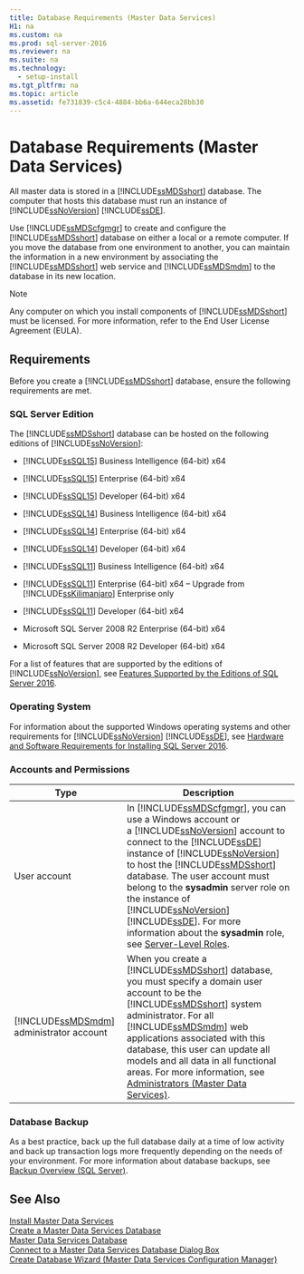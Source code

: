 ```yaml
---
title: Database Requirements (Master Data Services)
H1: na
ms.custom: na
ms.prod: sql-server-2016
ms.reviewer: na
ms.suite: na
ms.technology: 
  - setup-install
ms.tgt_pltfrm: na
ms.topic: article
ms.assetid: fe731839-c5c4-4884-bb6a-644eca28bb30
---
```

# Database Requirements (Master Data Services)
  All master data is stored in a [!INCLUDE[ssMDSshort](../../Token/Other/ssMDSshort_md.md)] database. The computer that hosts this database must run an instance of [!INCLUDE[ssNoVersion](../../Token/Other/ssNoVersion_md.md)] [!INCLUDE[ssDE](../../Token/Other/ssDE_md.md)].  
  
 Use [!INCLUDE[ssMDScfgmgr](../../Token/Other/ssMDScfgmgr_md.md)] to create and configure the [!INCLUDE[ssMDSshort](../../Token/Other/ssMDSshort_md.md)] database on either a local or a remote computer. If you move the database from one environment to another, you can maintain the information in a new environment by associating the [!INCLUDE[ssMDSshort](../../Token/Other/ssMDSshort_md.md)] web service and [!INCLUDE[ssMDSmdm](../../Token/Other/ssMDSmdm_md.md)] to the database in its new location.  
  
> [!NOTE]  
>  Any computer on which you install components of [!INCLUDE[ssMDSshort](../../Token/Other/ssMDSshort_md.md)] must be licensed. For more information, refer to the End User License Agreement \(EULA\).  
  
## Requirements  
 Before you create a [!INCLUDE[ssMDSshort](../../Token/Other/ssMDSshort_md.md)] database, ensure the following requirements are met.  
  
### SQL Server Edition  
 The [!INCLUDE[ssMDSshort](../../Token/Other/ssMDSshort_md.md)] database can be hosted on the following editions of [!INCLUDE[ssNoVersion](../../Token/Other/ssNoVersion_md.md)]:  
  
-   [!INCLUDE[ssSQL15](../../Token/Other/ssSQL15_md.md)] Business Intelligence \(64\-bit\) x64  
  
-   [!INCLUDE[ssSQL15](../../Token/Other/ssSQL15_md.md)] Enterprise \(64\-bit\) x64  
  
-   [!INCLUDE[ssSQL15](../../Token/Other/ssSQL15_md.md)] Developer \(64\-bit\) x64  
  
-   [!INCLUDE[ssSQL14](../../Token/Other/ssSQL14_md.md)] Business Intelligence \(64\-bit\) x64  
  
-   [!INCLUDE[ssSQL14](../../Token/Other/ssSQL14_md.md)] Enterprise \(64\-bit\) x64  
  
-   [!INCLUDE[ssSQL14](../../Token/Other/ssSQL14_md.md)] Developer \(64\-bit\) x64  
  
-   [!INCLUDE[ssSQL11](../../Token/Other/ssSQL11_md.md)] Business Intelligence \(64\-bit\) x64  
  
-   [!INCLUDE[ssSQL11](../../Token/Other/ssSQL11_md.md)] Enterprise \(64\-bit\) x64 – Upgrade from [!INCLUDE[ssKilimanjaro](../../Token/Other/ssKilimanjaro_md.md)] Enterprise only  
  
-   [!INCLUDE[ssSQL11](../../Token/Other/ssSQL11_md.md)] Developer \(64\-bit\) x64  
  
-   Microsoft SQL Server 2008 R2 Enterprise \(64\-bit\) x64  
  
-   Microsoft SQL Server 2008 R2 Developer \(64\-bit\) x64  
  
 For a list of features that are supported by the editions of [!INCLUDE[ssNoVersion](../../Token/Other/ssNoVersion_md.md)], see [Features Supported by the Editions of SQL Server 2016](../../Topics/TopicNameNotContainA/Features-Supported-by-the-Editions-of-SQL-Server-2016.md).  
  
### Operating System  
 For information about the supported Windows operating systems and other requirements for [!INCLUDE[ssNoVersion](../../Token/Other/ssNoVersion_md.md)] [!INCLUDE[ssDE](../../Token/Other/ssDE_md.md)], see [Hardware and Software Requirements for Installing SQL Server 2016](../../Topics/TopicNameNotContainA/Hardware-and-Software-Requirements-for-Installing-SQL-Server-2016.md).  
  
### Accounts and Permissions  
  
|Type|Description|  
|----------|-----------------|  
|User account|In [!INCLUDE[ssMDScfgmgr](../../Token/Other/ssMDScfgmgr_md.md)], you can use a Windows account or a [!INCLUDE[ssNoVersion](../../Token/Other/ssNoVersion_md.md)] account to connect to the [!INCLUDE[ssDE](../../Token/Other/ssDE_md.md)] instance of [!INCLUDE[ssNoVersion](../../Token/Other/ssNoVersion_md.md)] to host the [!INCLUDE[ssMDSshort](../../Token/Other/ssMDSshort_md.md)] database. The user account must belong to the **sysadmin** server role on the instance of [!INCLUDE[ssNoVersion](../../Token/Other/ssNoVersion_md.md)] [!INCLUDE[ssDE](../../Token/Other/ssDE_md.md)]. For more information about the **sysadmin** role, see [Server-Level Roles](../../Topics/TopicNameNotContainA/Server-Level-Roles.md).|  
|[!INCLUDE[ssMDSmdm](../../Token/Other/ssMDSmdm_md.md)] administrator account|When you create a [!INCLUDE[ssMDSshort](../../Token/Other/ssMDSshort_md.md)] database, you must specify a domain user account to be the [!INCLUDE[ssMDSshort](../../Token/Other/ssMDSshort_md.md)] system administrator. For all [!INCLUDE[ssMDSmdm](../../Token/Other/ssMDSmdm_md.md)] web applications associated with this database, this user can update all models and all data in all functional areas. For more information, see [Administrators &#40;Master Data Services&#41;](../../Topics/TopicNameNotContainA/Administrators--Master-Data-Services-.md).|  
  
### Database Backup  
 As a best practice, back up the full database daily at a time of low activity and back up transaction logs more frequently depending on the needs of your environment. For more information about database backups, see [Backup Overview &#40;SQL Server&#41;](../../Topics/TopicNameNotContainA/Backup-Overview--SQL-Server-.md).  
  
## See Also  
 [Install Master Data Services](../../Topics/TopicNameNotContainA/Install-Master-Data-Services.md)   
 [Create a Master Data Services Database](../../Topics/TopicNameContainA/Create-a-Master-Data-Services-Database.md)   
 [Master Data Services Database](../../Topics/TopicNameNotContainA/Master-Data-Services-Database.md)   
 [Connect to a Master Data Services Database Dialog Box](../../Topics/TopicNameContainA/Connect-to-a-Master-Data-Services-Database-Dialog-Box.md)   
 [Create Database Wizard &#40;Master Data Services Configuration Manager&#41;](../../Topics/TopicNameNotContainA/Create-Database-Wizard--Master-Data-Services-Configuration-Manager-.md)  
  
  